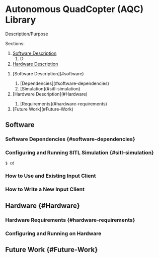 # Autonomous QuadCopter (AQC) Library

Description/Purpose

Sections:
1. [Software Description](#software)
	1. D
2. [Hardware Description](#hardware)
<ol>
  <li>[Software Description](#software)</li>
    <ol>
      <li>[Dependencies](#software-dependencies)</li>
      <li>[Simulation](#sitl-simulation)</li>
    </ol>
  <li>[Hardware Description](#Hardware)</li>
    <ol>
      <li>[Requirements](#hardware-requirements)</li>
    </ol>
  <li>[Future Work](#Future-Work)</li>
</ol>

## Software

### Software Dependencies {#software-dependencies}


### Configuring and Running SITL Simulation {#sitl-simulation}

```bash
$ cd
```

### How to Use and Existing Input Client


### How to Write a New Input Client


## Hardware {#Hardware}


### Hardware Requirements {#hardware-requirements}


### Configuring and Running on Hardware 


## Future Work {#Future-Work}
